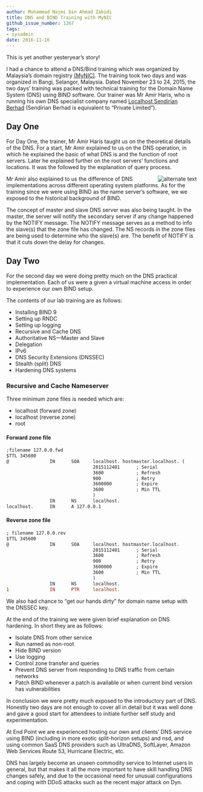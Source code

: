 ```yaml
---
author: Muhammad Najmi bin Ahmad Zabidi
title: DNS and BIND Training with MyNIC
github_issue_number: 1267
tags:
- sysadmin
date: 2016-11-16
---
```


This is yet another yesteryear’s story!

I had a chance to attend a DNS/Bind training which was organized by Malaysia’s domain registry [(MyNIC)](https://www.mynic.my/en/). The training took two days and was organized in Bangi, Selangor, Malaysia. Dated November 23 to 24, 2015, the two days’ training was packed with technical training for the Domain Name System (DNS) using BIND software. Our trainer was Mr Amir Haris, who is running his own DNS specialist company named [Localhost Sendirian Berhad](http://www.localhost.my/) (Sendirian Berhad is equivalent to “Private Limited”).

## Day One

For Day One, the trainer, Mr Amir Haris taught us on the theoretical details of the DNS. For a start, Mr Amir explained to us on the DNS operation, in which he explained the basic of what DNS is and the function of root servers. Later he explained further on the root servers’ functions and locations. It was the followed by the explanation of query process.

<a href="/blog/2016/11/dns-and-bind-training-with-mynic/image-0-big.jpeg" imageanchor="1"><img alt="alternate text" border="0" height="height" src="/blog/2016/11/dns-and-bind-training-with-mynic/image-0.jpeg" style="float:right" width="width"/></a>

  

Mr Amir also explained to us the difference of DNS implementations across different operating system platforms. As for the training since we were using BIND as the name server’s software, we we exposed to the historical background of BIND.

The concept of master and slave DNS server was also being taught. In the master, the server will notify the secondary server if any change happened by the NOTIFY message. The NOTIFY message serves as a method to info the slave(s) that the zone file has changed. The NS records in the zone files are being used to determine who the slave(s) are. The benefit of NOTIFY is that it cuts down the delay for changes.

## Day Two

For the second day we were doing pretty much on the DNS practical implementation. Each of us were a given a virtual machine access in order to experience our own BIND setup.

The contents of our lab training are as follows:

- Installing BIND 9 
- Setting up RNDC 
- Setting up logging 
- Recursive and Cache DNS 
- Authoritative NS—​Master and Slave 
- Delegation 
- IPv6 
- DNS Security Extensions (DNSSEC) 
- Stealth (split) DNS 
- Hardening DNS systems 

### Recursive and Cache Nameserver

Three minimum zone files is needed which are:

- localhost (forward zone)
- localhost (reverse zone)
- root 

#### Forward zone file

```diff
;filename 127.0.0.fwd
$TTL 345600
@               IN      SOA     localhost. hostmaster.localhost. (
                                2015112401      ; Serial
                                3600            ; Refresh
                                900             ; Retry
                                3600000         ; Expire
                                3600            ; Min TTL
                                )
                IN      NS      localhost.
localhost.      IN      A 127.0.0.1
```

#### Reverse zone file

```diff
; filename 127.0.0.rev
$TTL 345600
@               IN      SOA     localhost. hostmaster.localhost.        (
                                2015112401      ; Serial
                                3600            ; Refresh
                                900             ; Retry
                                3600000         ; Expire
                                3600            ; Min TTL
                                )
                IN      NS      localhost.
1               IN      PTR     localhost.
```

We also had chance to “get our hands dirty” for domain name setup with the DNSSEC key.

At the end of the training we were given brief explanation on DNS hardening. In short they are as follows:

- Isolate DNS from other service
- Run named as non-root
- Hide BIND version
- Use logging
- Control zone transfer and queries
- Prevent DNS server from responding to DNS traffic from certain networks
- Patch BIND whenever a patch is available or when current bind version has vulnerabilities

In conclusion we were pretty much exposed to the introductory part of DNS. Honestly two days are not enough to cover all in detail but it was well done and gave a good start for attendees to initiate further self study and experimentation.

At End Point we are experienced hosting our own and clients’ DNS service using BIND (including in more exotic split-horizon setups) and nsd, and using common SaaS DNS providers such as UltraDNS, SoftLayer, Amazon Web Services Route 53, Hurricane Electric, etc.

DNS has largely become an unseen commodity service to Internet users in general, but that makes it all the more important to have skill handling DNS changes safely, and due to the occasional need for unusual configurations and coping with DDoS attacks such as the recent major attack on Dyn.
